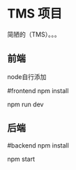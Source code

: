# TMS 项目

简陋的（TMS）。。。

## 前端
node自行添加

#frontend
npm install

npm run dev
## 后端
#backend
npm install

npm start



